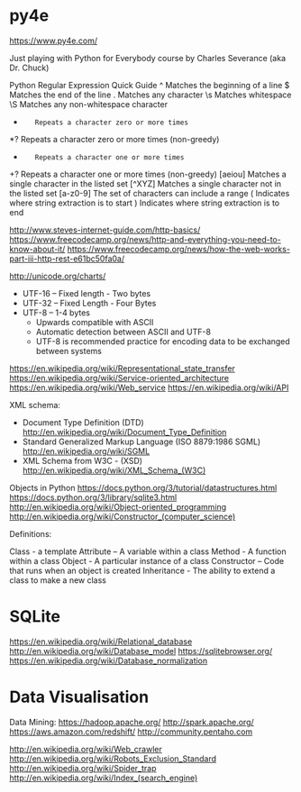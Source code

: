# py4e
https://www.py4e.com/

Just playing with Python for Everybody course by Charles Severance (aka Dr. Chuck)

Python Regular Expression Quick Guide
^        Matches the beginning of a line
$        Matches the end of the line
.        Matches any character
\s       Matches whitespace
\S       Matches any non-whitespace character
*        Repeats a character zero or more times
*?       Repeats a character zero or more times (non-greedy)
+        Repeats a character one or more times
+?       Repeats a character one or more times (non-greedy)
[aeiou]  Matches a single character in the listed set
[^XYZ]   Matches a single character not in the listed set
[a-z0-9] The set of characters can include a range
(        Indicates where string extraction is to start
)        Indicates where string extraction is to end

http://www.steves-internet-guide.com/http-basics/
https://www.freecodecamp.org/news/http-and-everything-you-need-to-know-about-it/
https://www.freecodecamp.org/news/how-the-web-works-part-iii-http-rest-e61bc50fa0a/

http://unicode.org/charts/
- UTF-16 – Fixed length - Two bytes
- UTF-32 – Fixed Length - Four Bytes
- UTF-8 – 1-4 bytes
  - Upwards compatible with ASCII
  - Automatic detection between ASCII and UTF-8
  - UTF-8 is recommended practice for encoding
    data to be exchanged between systems

https://en.wikipedia.org/wiki/Representational_state_transfer
https://en.wikipedia.org/wiki/Service-oriented_architecture
https://en.wikipedia.org/wiki/Web_service
https://en.wikipedia.org/wiki/API

XML schema:
- Document Type Definition (DTD)
  http://en.wikipedia.org/wiki/Document_Type_Definition
- Standard Generalized Markup Language (ISO 8879:1986 SGML)
  http://en.wikipedia.org/wiki/SGML
- XML Schema  from W3C - (XSD)
  http://en.wikipedia.org/wiki/XML_Schema_(W3C)

Objects in Python
https://docs.python.org/3/tutorial/datastructures.html
https://docs.python.org/3/library/sqlite3.html
http://en.wikipedia.org/wiki/Object-oriented_programming
http://en.wikipedia.org/wiki/Constructor_(computer_science)

Definitions:

Class - a template
Attribute – A variable within a class
Method - A function within a class
Object - A particular instance of a class
Constructor – Code that runs when an object is created
Inheritance - The ability to extend a class to make a new class

SQLite
======
https://en.wikipedia.org/wiki/Relational_database
http://en.wikipedia.org/wiki/Database_model
https://sqlitebrowser.org/
https://en.wikipedia.org/wiki/Database_normalization

Data Visualisation
==================

Data Mining:
https://hadoop.apache.org/
http://spark.apache.org/
https://aws.amazon.com/redshift/
http://community.pentaho.com

http://en.wikipedia.org/wiki/Web_crawler
http://en.wikipedia.org/wiki/Robots_Exclusion_Standard
http://en.wikipedia.org/wiki/Spider_trap
http://en.wikipedia.org/wiki/Index_(search_engine)


